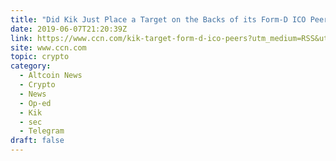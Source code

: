 ```yaml
---
title: "Did Kik Just Place a Target on the Backs of its Form-D ICO Peers?"
date: 2019-06-07T21:20:39Z
link: https://www.ccn.com/kik-target-form-d-ico-peers?utm_medium=RSS&utm_source=hune
site: www.ccn.com
topic: crypto
category:
  - Altcoin News
  - Crypto
  - News
  - Op-ed
  - Kik
  - sec
  - Telegram
draft: false
---
```

